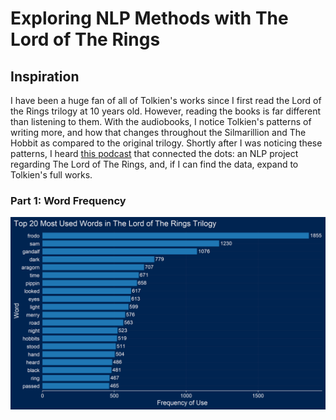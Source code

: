 # Exploring NLP Methods with The Lord of The Rings
## Inspiration
I have been a huge fan of all of Tolkien's works since I first read the Lord of the Rings trilogy at 10 years old. However, reading the books is far different than listening to them. With the audiobooks, I notice Tolkien's patterns of writing more, and how that changes throughout the Silmarillion and The Hobbit as compared to the original trilogy. Shortly after I was noticing these patterns, I heard [this podcast](https://dataskeptic.com/blog/episodes/2019/text-mining-in-r) that connected the dots: an NLP project regarding The Lord of The Rings, and, if I can find the data, expand to Tolkien's full works.
### Part 1:  Word Frequency
![A graph of the most used words in The Lords of The Rings](Graphs/Top20LOTRWords.png)
